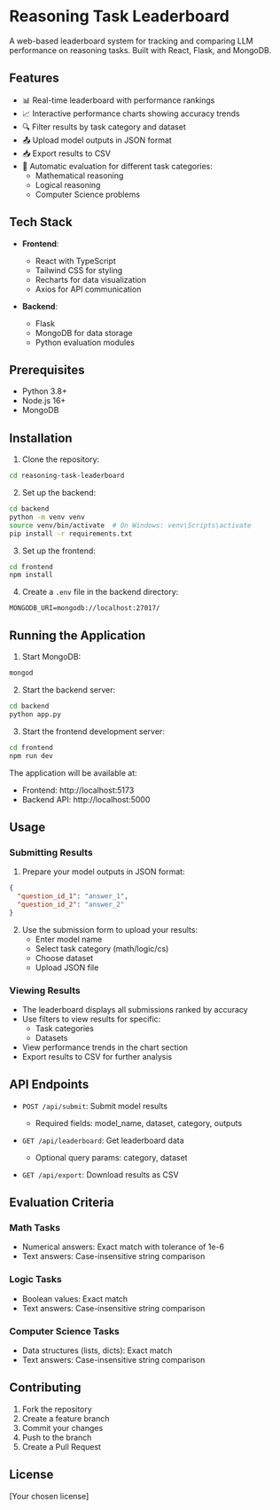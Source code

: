 # Reasoning Task Leaderboard

A web-based leaderboard system for tracking and comparing LLM performance on reasoning tasks. Built with React, Flask, and MongoDB.

## Features

- 📊 Real-time leaderboard with performance rankings
- 📈 Interactive performance charts showing accuracy trends
- 🔍 Filter results by task category and dataset
- 📤 Upload model outputs in JSON format
- 📥 Export results to CSV
- 🎯 Automatic evaluation for different task categories:
  - Mathematical reasoning
  - Logical reasoning
  - Computer Science problems

## Tech Stack

- **Frontend**:
  - React with TypeScript
  - Tailwind CSS for styling
  - Recharts for data visualization
  - Axios for API communication

- **Backend**:
  - Flask
  - MongoDB for data storage
  - Python evaluation modules

## Prerequisites

- Python 3.8+
- Node.js 16+
- MongoDB

## Installation

1. Clone the repository:
```bash
cd reasoning-task-leaderboard
```

2. Set up the backend:
```bash
cd backend
python -m venv venv
source venv/bin/activate  # On Windows: venv\Scripts\activate
pip install -r requirements.txt
```

3. Set up the frontend:
```bash
cd frontend
npm install
```

4. Create a `.env` file in the backend directory:
```
MONGODB_URI=mongodb://localhost:27017/
```

## Running the Application

1. Start MongoDB:
```bash
mongod
```

2. Start the backend server:
```bash
cd backend
python app.py
```

3. Start the frontend development server:
```bash
cd frontend
npm run dev
```

The application will be available at:
- Frontend: http://localhost:5173
- Backend API: http://localhost:5000

## Usage

### Submitting Results

1. Prepare your model outputs in JSON format:
```json
{
  "question_id_1": "answer_1",
  "question_id_2": "answer_2"
}
```

2. Use the submission form to upload your results:
   - Enter model name
   - Select task category (math/logic/cs)
   - Choose dataset
   - Upload JSON file

### Viewing Results

- The leaderboard displays all submissions ranked by accuracy
- Use filters to view results for specific:
  - Task categories
  - Datasets
- View performance trends in the chart section
- Export results to CSV for further analysis

## API Endpoints

- `POST /api/submit`: Submit model results
  - Required fields: model_name, dataset, category, outputs

- `GET /api/leaderboard`: Get leaderboard data
  - Optional query params: category, dataset

- `GET /api/export`: Download results as CSV

## Evaluation Criteria

### Math Tasks
- Numerical answers: Exact match with tolerance of 1e-6
- Text answers: Case-insensitive string comparison

### Logic Tasks
- Boolean values: Exact match
- Text answers: Case-insensitive string comparison

### Computer Science Tasks
- Data structures (lists, dicts): Exact match
- Text answers: Case-insensitive string comparison

## Contributing

1. Fork the repository
2. Create a feature branch
3. Commit your changes
4. Push to the branch
5. Create a Pull Request

## License

[Your chosen license]

